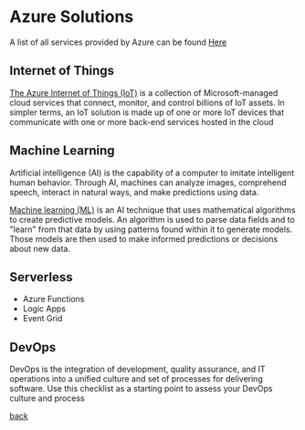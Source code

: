 # Azure Solutions 
A list of all services provided by Azure can be found [Here](https://docs.microsoft.com/en-us/azure/?product=all)
## Internet of Things
[The Azure Internet of Things (IoT)](https://docs.microsoft.com/en-us/azure/iot-fundamentals/iot-introduction) is a collection of Microsoft-managed cloud services that connect, monitor, and control billions of IoT assets. In simpler terms, an IoT solution is made up of one or more IoT devices that communicate with one or more back-end services hosted in the cloud


## Machine Learning 
Artificial intelligence (AI) is the capability of a computer to imitate intelligent human behavior. Through AI, machines can analyze images, comprehend speech, interact in natural ways, and make predictions using data.

[Machine learning (ML)](https://docs.microsoft.com/en-us/azure/architecture/data-guide/big-data/ai-overview) is an AI technique that uses mathematical algorithms to create predictive models. An algorithm is used to parse data fields and to "learn" from that data by using patterns found within it to generate models. Those models are then used to make informed predictions or decisions about new data.

## Serverless
- Azure Functions
- Logic Apps
- Event Grid

## DevOps
DevOps is the integration of development, quality assurance, and IT operations into a unified culture and set of processes for delivering software. Use this checklist as a starting point to assess your DevOps culture and process


[back](ReadMe.md)